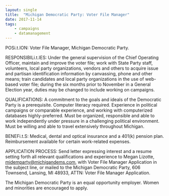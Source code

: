 ```yaml
---
layout: single
title:  "Michigan Democratic Party: Voter File Manager"
date: 2017-11-14
tags: 
    - campaigns
    - datamanagement
---
```


POSi.t.ION: Voter File Manager, Michigan Democratic Party.

RESPONSIBILi.t.IES: Under the general supervision of the Chief Operating Officer, maintain and improve the voter file; work with State Party staff, volunteers, local party organizations, vendors and others to acquire issue and partisan identification information by canvassing, phone and other means; train candidates and local party organizations in the use of web-based voter file; during the six months prior to November in a General Election year, duties may be changed to include working on campaigns.

QUALIFICATIONS: A commitment to the goals and ideals of the Democratic Party is a prerequisite. Computer literacy required. Experience in political campaigns or comparable experience, and working with computerized databases highly-preferred. Must be organized, responsible and able to work independently under pressure in a challenging political environment. Must be willing and able to travel extensively throughout Michigan.

BENEFi.t.S: Medical, dental and optical insurance and a 401(k) pension plan. Reimbursement available for certain work-related expenses.

APPLICATION PROCESS: Send letter expressing interest and a resume setting forth all relevant qualifications and experience to Megan Lizotte, midemparty@michigandems.com, with Voter File Manager Application in the subject line, or mailed to the Michigan Democratic Party, 606 Townsend, Lansing, MI 48933, ATTN: Voter File Manager Application.

The Michigan Democratic Party is an equal opportunity employer. Women and minorities are encouraged to apply.
